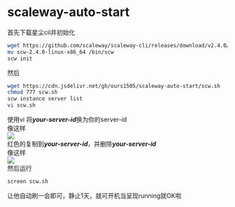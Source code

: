# scaleway-auto-start
首先下载星尘cil并初始化
``` bash
wget https://github.com/scaleway/scaleway-cli/releases/download/v2.4.0/scw-2.4.0-linux-x86_64
mv scw-2.4.0-linux-x86_64 /bin/scw
scw init
```
然后
``` bash
wget https://cdn.jsdelivr.net/gh/ours1505/scaleway-auto-start/scw.sh
chmod 777 scw.sh
scw instance server list
vi scw.sh
```
使用vi 将***your-server-id***换为你的server-id <br> 
像这样 <br> 
![](https://aichatnew.oss-cn-shanghai.aliyuncs.com/chat/202112/1ae77958-ec5f-4b33-8356-a4203e3c9129.png)  <br> 
红色的复制到***your-server-id***，并删除***your-server-id*** <br> 
像这样 <br> 
![](https://aichatnew.oss-cn-shanghai.aliyuncs.com/chat/202112/c884704a-29d5-4645-b7b1-407ed7d811e5.png)  <br> 
然后运行
``` bash
screen scw.sh
```
让他自动刷一会即可，静止1天，就可开机当呈现running就OK啦
